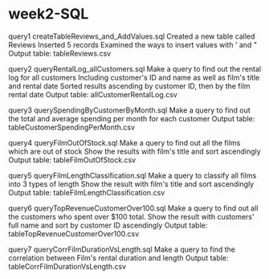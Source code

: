 # week2-SQL
query1 createTableReviews_and_AddValues.sql
  Created a new table called Reviews
  Inserted 5 records
  Examined the ways to insert values with ' and "
  Output table: tableReviews.csv

query2 queryRentalLog_allCustomers.sql
  Make a query to find out the rental log for all customers
  Including customer's ID and name as well as film's title and rental date
  Sorted results ascending by customer ID, then by the film rental date
  Output table: allCustomerRentalLog.csv

query3 querySpendingByCustomerByMonth.sql
  Make a query to find out the total and average spending per month for each customer
  Output table: tableCustomerSpendingPerMonth.csv

query4 queryFilmOutOfStock.sql
  Make a query to find out all the films which are out of stock
  Show the results with film's title and sort ascendingly
  Output table: tableFilmOutOfStock.csv

query5 queryFilmLengthClassification.sql
  Make a query to classify all films into 3 types of length
  Show the result with film's title and sort ascendingly
  Output table: tableFilmLengthClassification.csv

query6 queryTopRevenueCustomerOver100.sql
  Make a query to find out all the customers who spent over $100 total.
  Show the result with customers' full name and sort by customer ID ascendingly
  Output table: tableTopRevenueCustomerOver100.csv

query7 queryCorrFilmDurationVsLength.sql
  Make a query to find the correlation between Film's rental duration and length
  Output table: tableCorrFilmDurationVsLength.csv
